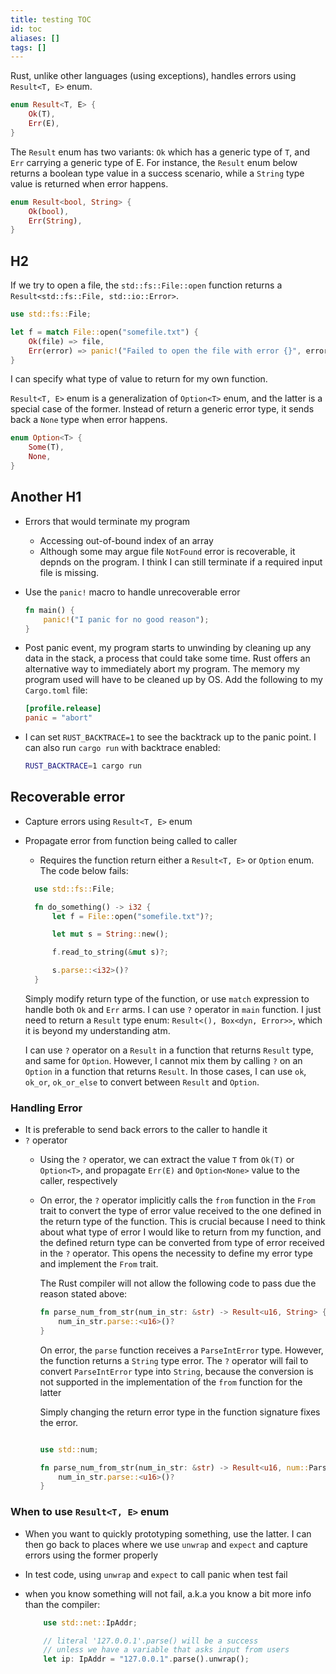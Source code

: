 ```yaml
---
title: testing TOC
id: toc
aliases: []
tags: []
---
```


Rust, unlike other languages (using exceptions), handles errors using
`Result<T, E>` enum.

```rust
enum Result<T, E> {
    Ok(T),
    Err(E),
}
```

The `Result` enum has two variants: `Ok` which has a generic type of `T`, and
`Err` carrying a generic type of E. For instance, the `Result` enum below
returns a boolean type value in a success scenario, while a `String`
type value is returned when error happens.

```rust
enum Result<bool, String> {
    Ok(bool),
    Err(String),
}
```

## H2

If we try to open a file, the `std::fs::File::open` function returns a
`Result<std::fs::File, std::io::Error>`.

```rust
use std::fs::File;

let f = match File::open("somefile.txt") {
    Ok(file) => file,
    Err(error) => panic!("Failed to open the file with error {}", error),
}
```

I can specify what type of value to return for my own function.

`Result<T, E>` enum is a generalization of `Option<T>` enum, and the latter is
a special case of the former. Instead of return a generic error type, it sends
back a `None` type when error happens.

```rust
enum Option<T> {
    Some(T),
    None,
}
```

## Another H1

- Errors that would terminate my program
  - Accessing out-of-bound index of an array
  - Although some may argue file `NotFound` error is recoverable, it depnds on
    the program. I think I can still terminate if a required input file is
    missing.
- Use the `panic!` macro to handle unrecoverable error

    ```rust
    fn main() {
        panic!("I panic for no good reason");
    }
    ```

- Post panic event, my program starts to unwinding by cleaning up any data
  in the stack, a process that could take some time. Rust offers an alternative
  way to immediately abort my program. The memory my program used will have to
  be cleaned up by OS. Add the following to my `Cargo.toml` file:

  ```toml
  [profile.release]
  panic = "abort"
  ```

- I can set `RUST_BACKTRACE=1` to see the backtrack up to the panic point. I
  can also run `cargo run` with backtrace enabled:

  ```bash
  RUST_BACKTRACE=1 cargo run
  ```

## Recoverable error

- Capture errors using `Result<T, E>` enum

- Propagate error from function being called to caller
  - Requires the function return either a `Result<T, E>` or `Option` enum.
    The code below fails:
  
  ```rust
    use std::fs::File;

    fn do_something() -> i32 {
        let f = File::open("somefile.txt")?;

        let mut s = String::new();

        f.read_to_string(&mut s)?;

        s.parse::<i32>()?
    }
  ```

    Simply modify return type of the function, or use `match` expression to
    handle both `Ok` and `Err` arms. I can use `?` operator in `main` function.
    I just need to return a `Result` type enum: `Result<(), Box<dyn, Error>>`,
    which it is beyond my understanding atm.

    I can use `?` operator on a `Result` in a function that returns `Result`
    type, and same for `Option`. However, I cannot mix them by calling `?`
    on an `Option` in a function that returns `Result`. In those cases, I can
    use `ok`, `ok_or`, `ok_or_else` to convert between `Result` and `Option`.

### Handling Error

- It is preferable to send back errors to the caller to handle it
- `?` operator
  - Using the `?` operator, we can extract the value `T` from `Ok(T)`
      or `Option<T>`, and propagate `Err(E)` and `Option<None>` value to the
      caller, respectively
  - On error, the `?` operator implicitly calls the `from` function in the
      `From` trait to convert the type of error value received to the one
      defined in the return type of the function. This is crucial because
      I need to think about what type of error I would like to return from
      my function, and the defined return type can be converted from type of
      error received in the `?` operator. This opens the necessity to define
      my error type and implement the `From` trait.

      The Rust compiler will not allow the following code to pass due the
      reason stated above:

      ```rust
      fn parse_num_from_str(num_in_str: &str) -> Result<u16, String> {
          num_in_str.parse::<u16>()?
      }
      ```

      On error, the `parse` function receives a `ParseIntError` type. However,
      the function returns a `String` type error. The `?` operator will fail
      to convert `ParseIntError` type into `String`, because the conversion is
      not supported in the implementation of the `from` function for the latter

      Simply changing the return error type in the function signature fixes
      the error.

      ```rust

      use std::num;

      fn parse_num_from_str(num_in_str: &str) -> Result<u16, num::ParseIntError> {
          num_in_str.parse::<u16>()?
      }
      ```

### When to use `Result<T, E>` enum

- When you want to quickly prototyping something, use the latter. I can
    then go back to places where we use `unwrap` and `expect` and capture
    errors using the former properly
- In test code, using `unwrap` and `expect` to call panic when test fail
- when you know something will not fail, a.k.a you know a bit more info than
    the compiler:

  ```rust
      use std::net::IpAddr;

      // literal '127.0.0.1'.parse() will be a success
      // unless we have a variable that asks input from users
      let ip: IpAddr = "127.0.0.1".parse().unwrap();

  ```
